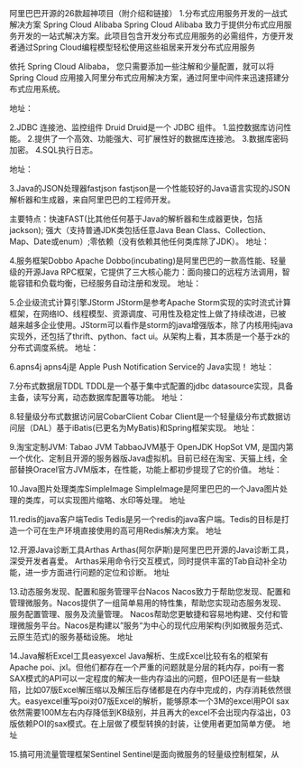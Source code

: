 阿里巴巴开源的26款超神项目（附介绍和链接）
1.分布式应用服务开发的一战式解决方案 Spring Cloud Alibaba
Spring Cloud Alibaba 致力于提供分布式应用服务开发的一站式解决方案。此项目包含开发分布式应用服务的必需组件，方便开发者通过Spring Cloud编程模型轻松使用这些祖居来开发分布式应用服务

依托 Spring Cloud Alibaba， 您只需要添加一些注解和少量配置，就可以将 Spring Cloud 应用接入阿里分布式应用解决方案，通过阿里中间件来迅速搭建分布式应用系统。

地址：

2.JDBC 连接池、监控组件 Druid
Druid是一个 JDBC 组件。
1.监控数据库访问性能。
2.提供了一个高效、功能强大、可扩展性好的数据库连接池。
3.数据库密码加密。
4.SQL执行日志。

地址：

3.Java的JSON处理器fastjson
fastjson是一个性能较好的Java语言实现的JSON解析器和生成器，来自阿里巴巴的工程师开发。

主要特点：快速FAST(比其他任何基于Java的解析器和生成器更快，包括jackson); 强大（支持普通JDK类包括任意Java Bean Class、Collection、Map、Date或enum）;零依赖（没有依赖其他任何类库除了JDK）。
地址：

4.服务框架Dobbo
Apache Dobbo(incubating)是阿里巴巴的一款高性能、轻量级的开源Java RPC框架，它提供了三大核心能力：面向接口的远程方法调用，智能容错和负载均衡，已经服务自动注册和发现。
地址：

5.企业级流式计算引擎JStorm
JStorm是参考Apache Storm实现的实时流式计算框架，在网络IO、线程模型、资源调度、可用性及稳定性上做了持续改进，已被越来越多企业使用。JStorm可以看作是storm的java增强版本，除了内核用纯java实现外，还包括了thrift、python、fact ui。从架构上看，其本质是一个基于zk的分布式调度系统。
地址：

6.apns4j
apns4j是 Apple Push Notification Service的 Java实现！
地址：

7.分布式数据层TDDL
TDDL是一个基于集中式配置的jdbc datasource实现，具备主备，读写分离，动态数据库配置等功能。
地址：

8.轻量级分布式数据访问层CobarClient
Cobar Client是一个轻量级分布式数据访问层（DAL）基于iBatis(已更名为MyBatis)和Spring框架实现。
地址：

9.淘宝定制JVM:  Tabao JVM
TabbaoJVM基于 OpenJDK HopSot VM, 是国内第一个优化、定制且开源的服务器版Java虚拟机。目前已经在淘宝、天猫上线，全部替换Oracel官方JVM版本，在性能，功能上都初步提现了它的价值。
地址：

10.Java图片处理类库SimpleImage
SimpleImage是阿里巴巴的一个Java图片处理的类库，可以实现图片缩略、水印等处理。
地址

11.redis的java客户端Tedis
Tedis是另一个redis的java客户端。Tedis的目标是打造一个可在生产环境直接使用的高可用Redis解决方案。
地址

12.开源Java诊断工具Arthas
Arthas(阿尔萨斯)是阿里巴巴开源的Java诊断工具，深受开发者喜爱。
Arthas采用命令行交互模式，同时提供丰富的Tab自动补全功能，进一步方面进行问题的定位和诊断。
地址

13.动态服务发现、配置和服务管理平台Nacos
Nacos致力于帮助您发现、配置和管理微服务。Nacos提供了一组简单易用的特性集，帮助您实现动态服务发现、服务配置管理、服务及流量管理。
Nacos帮助您更敏捷和容易地构建、交付和管理微服务平台。Nacos是构建以”服务“为中心的现代应用架构(列如微服务范式、云原生范式)的服务基础设施。
地址

14.Java解析Excel工具easyexcel
Java解析、生成Excel比较有名的框架有Apache poi、jxl。但他们都存在一个严重的问题就是分层的耗内存，poi有一套SAX模式的API可以一定程度的解决一些内存溢出的问题，但POI还是有一些缺陷，比如07版Excel解压缩以及解压后存储都是在内存中完成的，内存消耗依然很大。easyexcel重写poi对07版Excel的解析，能够原本一个3M的excel用POI sax依然需要100M左右内存降低到KB级别，并且再大的excel不会出现内存溢出，03版依赖POI的sax模式。在上层做了模型转换的封装，让使用者更加简单方便。
地址

15.搞可用流量管理框架Sentinel
Sentinel是面向微服务的轻量级控制框架，从


